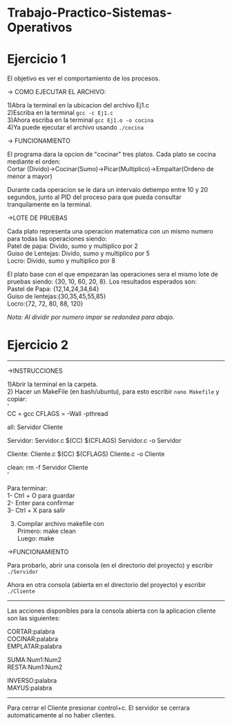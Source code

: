 # Trabajo-Practico-Sistemas-Operativos  
  
# Ejercicio 1  
  
El objetivo es ver el comportamiento de los procesos.   
  
-> COMO EJECUTAR EL ARCHIVO:  
  
  1)Abra la terminal en la ubicacion del archivo Ej1.c  
  2)Escriba en la terminal `gcc -c Ej1.c`  
  3)Ahora escriba en la terminal `gcc Ej1.o -o cocina`  
  4)Ya puede ejecutar el archivo usando `./cocina`  
  
-> FUNCIONAMIENTO  
  
El programa dara la opcion de "cocinar" tres platos. Cada plato se cocina mediante el orden:   
  Cortar (Divido)->Cocinar(Sumo)->Picar(Multiplico)->Empaltar(Ordeno de menor a mayor)    
  
Durante cada operacion se le dara un intervalo detiempo entre 10 y 20 segundos, junto al PID del proceso para que pueda consultar tranquilamente en la terminal.   
  
->LOTE DE PRUEBAS  
  
Cada plato representa una operacion matematica con un mismo numero para todas las operaciones siendo:  
Patel de papa: Divido, sumo y multiplico por 2  
Guiso de Lentejas: Divido, sumo y multiplico por 5  
Locro: Divido, sumo y multiplico por 8  

El plato base con el que empezaran las operaciones sera el mismo lote de pruebas siendo: {30, 10, 60, 20, 8}. Los resultados esperados son:  
Pastel de Papa: {12,14,24,34,64}  
Guiso de lentejas:{30,35,45,55,85}  
Locro:{72, 72, 80, 88, 120}  
  
*Nota: Al dividir por numero impar se redondea para abajo.*   
  
# Ejercicio 2  
  
-------------------------------------------------  
->INSTRUCCIONES  
  
1)Abrir la terminal en la carpeta.  
2) Hacer un MakeFile (en bash/ubuntu), para esto escribir `nano Makefile` y copiar:  
'  
CC = gcc
CFLAGS = -Wall -pthread

all: Servidor Cliente

Servidor: Servidor.c
        $(CC) $(CFLAGS) Servidor.c -o Servidor
  
Cliente: Cliente.c
        $(CC) $(CFLAGS) Cliente.c -o Cliente

clean:
        rm -f Servidor Cliente  
'

Para terminar:  
1- Ctrl + O para guardar  
2- Enter para confirmar  
3- Ctrl + X para salir  
  
3) Compilar archivo makefile con  
Primero:   make clean  
Luego: 	   make  
  
->FUNCIONAMIENTO  
  
Para probarlo, abrir una consola (en el directorio del proyecto) y escribir `./Servidor`  
  
Ahora en otra consola (abierta en el directorio del proyecto) y escribir `./Cliente`  
  
------------------------------------------------  
Las acciones disponibles para la consola abierta con la aplicacion cliente son las siguientes:  
  
CORTAR:palabra  
COCINAR:palabra  
EMPLATAR:palabra  
  
SUMA:Num1:Num2  
RESTA:Num1:Num2  
  
INVERSO:palabra  
MAYUS:palabra  
  
-----------------------------------------------------------  
Para cerrar el Cliente presionar control+c. El servidor se cerrara automaticamente al no haber clientes.  
